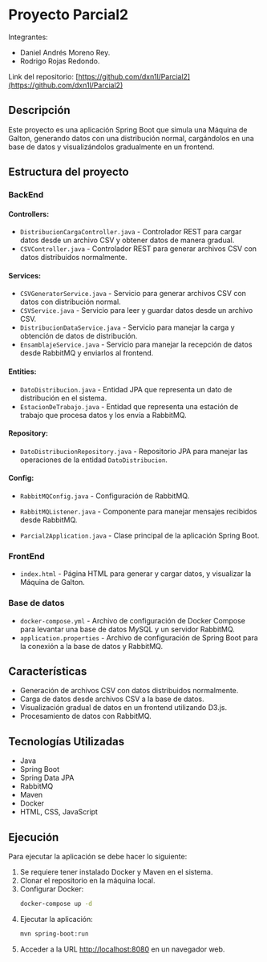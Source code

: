 # Proyecto Parcial2

Integrantes:
- Daniel Andrés Moreno Rey.
- Rodrigo Rojas Redondo.

Link del repositorio:
[https://github.com/dxn1l/Parcial2](https://github.com/dxn1l/Parcial2)

## Descripción

Este proyecto es una aplicación Spring Boot que simula una Máquina de Galton, generando datos con una distribución normal, cargándolos en una base de datos y visualizándolos gradualmente en un frontend.

## Estructura del proyecto

### BackEnd

#### Controllers:
- `DistribucionCargaController.java` - Controlador REST para cargar datos desde un archivo CSV y obtener datos de manera gradual.
- `CSVController.java` - Controlador REST para generar archivos CSV con datos distribuidos normalmente.

#### Services:
- `CSVGeneratorService.java` - Servicio para generar archivos CSV con datos con distribución normal.
- `CSVService.java` - Servicio para leer y guardar datos desde un archivo CSV.
- `DistribucionDataService.java` - Servicio para manejar la carga y obtención de datos de distribución.
- `EnsamblajeService.java` - Servicio para manejar la recepción de datos desde RabbitMQ y enviarlos al frontend.

#### Entities:
- `DatoDistribucion.java` - Entidad JPA que representa un dato de distribución en el sistema.
- `EstacionDeTrabajo.java` - Entidad que representa una estación de trabajo que procesa datos y los envía a RabbitMQ.

#### Repository:
- `DatoDistribucionRepository.java` - Repositorio JPA para manejar las operaciones de la entidad `DatoDistribucion`.

#### Config:
- `RabbitMQConfig.java` - Configuración de RabbitMQ.
- `RabbitMQListener.java` - Componente para manejar mensajes recibidos desde RabbitMQ.

- `Parcial2Application.java` - Clase principal de la aplicación Spring Boot.

### FrontEnd

- `index.html` - Página HTML para generar y cargar datos, y visualizar la Máquina de Galton.

### Base de datos

- `docker-compose.yml` - Archivo de configuración de Docker Compose para levantar una base de datos MySQL y un servidor RabbitMQ.
- `application.properties` - Archivo de configuración de Spring Boot para la conexión a la base de datos y RabbitMQ.

## Características

- Generación de archivos CSV con datos distribuidos normalmente.
- Carga de datos desde archivos CSV a la base de datos.
- Visualización gradual de datos en un frontend utilizando D3.js.
- Procesamiento de datos con RabbitMQ.

## Tecnologías Utilizadas

- Java
- Spring Boot
- Spring Data JPA
- RabbitMQ
- Maven
- Docker
- HTML, CSS, JavaScript

## Ejecución

Para ejecutar la aplicación se debe hacer lo siguiente:

1. Se requiere tener instalado Docker y Maven en el sistema.
2. Clonar el repositorio en la máquina local.
3. Configurar Docker:
    ```bash
    docker-compose up -d
    ```
4. Ejecutar la aplicación:
    ```bash
    mvn spring-boot:run
    ```
5. Acceder a la URL [http://localhost:8080](http://localhost:8080) en un navegador web.

